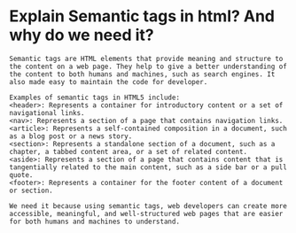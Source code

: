 # Explain Semantic tags in html? And why do we need it?

    Semantic tags are HTML elements that provide meaning and structure to the content on a web page. They help to give a better understanding of the content to both humans and machines, such as search engines. It also made easy to maintain the code for developer.

    Examples of semantic tags in HTML5 include:
    <header>: Represents a container for introductory content or a set of navigational links.
    <nav>: Represents a section of a page that contains navigation links.
    <article>: Represents a self-contained composition in a document, such as a blog post or a news story.
    <section>: Represents a standalone section of a document, such as a chapter, a tabbed content area, or a set of related content.
    <aside>: Represents a section of a page that contains content that is tangentially related to the main content, such as a side bar or a pull quote.
    <footer>: Represents a container for the footer content of a document or section.

    We need it because using semantic tags, web developers can create more accessible, meaningful, and well-structured web pages that are easier for both humans and machines to understand.
